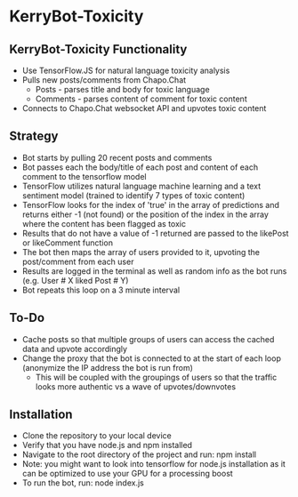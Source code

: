 # KerryBot-Toxicity

## KerryBot-Toxicity Functionality
* Use TensorFlow.JS for natural language toxicity analysis
* Pulls new posts/comments from Chapo.Chat
  * Posts - parses title and body for toxic language
  * Comments - parses content of comment for toxic content
* Connects to Chapo.Chat websocket API and upvotes toxic content

## Strategy
* Bot starts by pulling 20 recent posts and comments
* Bot passes each the body/title of each post and content of each comment to the tensorflow model
* TensorFlow utilizes natural language machine learning and a text sentiment model (trained to identify 7 types of toxic content)
* TensorFlow looks for the index of 'true' in the array of predictions and returns either -1 (not found) or the position of the index in the array where the content has been flagged as toxic
* Results that do not have a value of -1 returned are passed to the likePost or likeComment function
* The bot then maps the array of users provided to it, upvoting the post/comment from each user
* Results are logged in the terminal as well as random info as the bot runs (e.g. User # X liked Post # Y)
* Bot repeats this loop on a 3 minute interval

## To-Do
* Cache posts so that multiple groups of users can access the cached data and upvote accordingly
* Change the proxy that the bot is connected to at the start of each loop (anonymize the IP address the bot is run from)
  * This will be coupled with the groupings of users so that the traffic looks more authentic vs a wave of upvotes/downvotes

## Installation
* Clone the repository to your local device
* Verify that you have node.js and npm installed
* Navigate to the root directory of the project and run:
  npm install
* Note: you might want to look into tensorflow for node.js installation as it can be optimized to use your GPU for a processing boost
* To run the bot, run:
  node index.js




